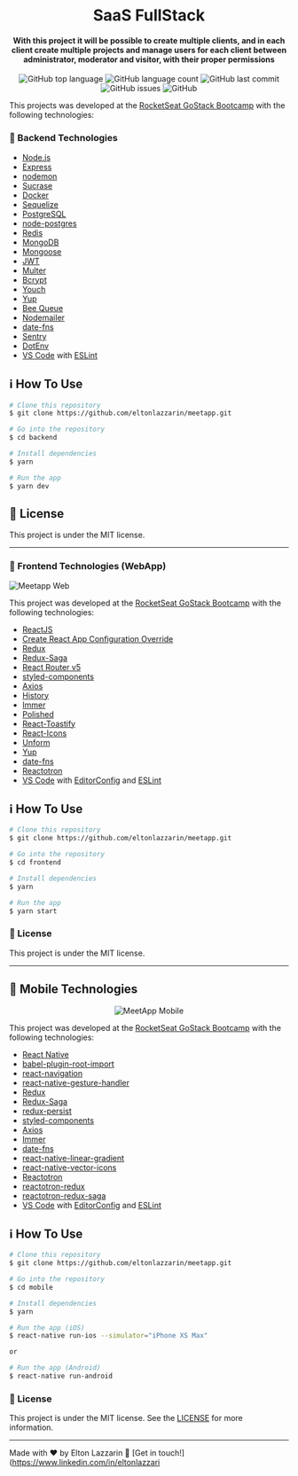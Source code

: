 <h1 align="center">
    <img alt="" src="" />
    <br>
    SaaS FullStack
</h1>

<h4 align="center">
  With this project it will be possible to create multiple clients, and in each client create multiple projects and manage users for each client between administrator, moderator and visitor, with their proper permissions
</h4>
<p align="center">
  <img alt="GitHub top language" src="https://img.shields.io/github/languages/top/eltonlazzarin/saas-fullstack-app">
  
   <img alt="GitHub language count" src="https://img.shields.io/github/languages/count/eltonlazzarin/saas-fullstack-app">

   <img alt="GitHub last commit" src="https://img.shields.io/github/last-commit/eltonlazzarin/saas-fullstack-app">

   <img alt="GitHub issues" src="https://img.shields.io/github/issues/eltonlazzarin/saas-fullstack-app">

   <img alt="GitHub" src="https://img.shields.io/github/license/eltonlazzarin/saas-fullstack-app">

  This projects was developed at the [RocketSeat GoStack Bootcamp](https://rocketseat.com.br/bootcamp) with the following technologies:

  ### :rocket: Backend Technologies

  - [Node.js](https://nodejs.org/)
  - [Express](https://expressjs.com/)
  - [nodemon](https://nodemon.io/)
  - [Sucrase](https://github.com/alangpierce/sucrase)
  - [Docker](https://www.docker.com/docker-community)
  - [Sequelize](http://docs.sequelizejs.com/)
  - [PostgreSQL](https://www.postgresql.org/)
  - [node-postgres](https://www.npmjs.com/package/pg)
  - [Redis](https://redis.io/)
  - [MongoDB](https://www.mongodb.com/)
  - [Mongoose](https://mongoosejs.com/)
  - [JWT](https://jwt.io/)
  - [Multer](https://github.com/expressjs/multer)
  - [Bcrypt](https://www.npmjs.com/package/bcrypt)
  - [Youch](https://www.npmjs.com/package/youch)
  - [Yup](https://www.npmjs.com/package/yup)
  - [Bee Queue](https://www.npmjs.com/package/bcrypt)
  - [Nodemailer](https://nodemailer.com/about/)
  - [date-fns](https://date-fns.org/)
  - [Sentry](https://sentry.io/)
  - [DotEnv](https://www.npmjs.com/package/dotenv)
  - [VS Code](https://code.visualstudio.com/) with [ESLint](https://marketplace.visualstudio.com/items?itemName=dbaeumer.vscode-eslint)

  ## :information_source: How To Use

  ```bash
  # Clone this repository
  $ git clone https://github.com/eltonlazzarin/meetapp.git

  # Go into the repository
  $ cd backend

  # Install dependencies
  $ yarn

  # Run the app
  $ yarn dev
  ```

  ## :memo: License

  This project is under the MIT license.

  ---

  ### :rocket: Frontend Technologies (WebApp)

  <img alt="Meetapp Web" src="https://github.com/eltonlazzarin/meetapp/blob/master/frontend/screenshots/meetapp.gif">

  This project was developed at the [RocketSeat GoStack Bootcamp](https://rocketseat.com.br/bootcamp) with the following technologies:

  - [ReactJS](https://reactjs.org/)
  - [Create React App Configuration Override](https://github.com/sharegate/craco)
  - [Redux](https://redux.js.org/)
  - [Redux-Saga](https://redux-saga.js.org/)
  - [React Router v5](https://github.com/ReactTraining/react-router)
  - [styled-components](https://www.styled-components.com/)
  - [Axios](https://github.com/axios/axios)
  - [History](https://www.npmjs.com/package/history)
  - [Immer](https://github.com/immerjs/immer)
  - [Polished](https://polished.js.org/)
  - [React-Toastify](https://fkhadra.github.io/react-toastify/)
  - [React-Icons](http://react-icons.github.io/react-icons/)
  - [Unform](https://github.com/Rocketseat/unform)
  - [Yup](https://www.npmjs.com/package/yup)
  - [date-fns](https://date-fns.org/)
  - [Reactotron](https://infinite.red/reactotron)
  - [VS Code](https://code.visualstudio.com) with [EditorConfig](https://marketplace.visualstudio.com/items?itemName=EditorConfig.EditorConfig) and [ESLint](https://marketplace.visualstudio.com/items?itemName=dbaeumer.vscode-eslint)

  ## :information_source: How To Use

  ```bash
  # Clone this repository
  $ git clone https://github.com/eltonlazzarin/meetapp.git

  # Go into the repository
  $ cd frontend

  # Install dependencies
  $ yarn

  # Run the app
  $ yarn start
  ```

  ### :memo: License

  This project is under the MIT license.

  ---

  ## :rocket: Mobile Technologies

  <p align="center">
  <img alt="MeetApp Mobile" src="https://github.com/eltonlazzarin/meetapp/blob/master/mobile/screenshots/meetapp.png">
  </p>

  This project was developed at the [RocketSeat GoStack Bootcamp](https://rocketseat.com.br/bootcamp) with the following technologies:

  - [React Native](https://facebook.github.io/react-native/)
  - [babel-plugin-root-import](https://github.com/entwicklerstube/babel-plugin-root-import)
  - [react-navigation](https://reactnavigation.org/)
  - [react-native-gesture-handler](https://github.com/kmagiera/react-native-gesture-handler)
  - [Redux](https://redux.js.org/)
  - [Redux-Saga](https://redux-saga.js.org/)
  - [redux-persist](https://github.com/rt2zz/redux-persist)
  - [styled-components](https://www.styled-components.com/)
  - [Axios](https://github.com/axios/axios)
  - [Immer](https://github.com/immerjs/immer)
  - [date-fns](https://date-fns.org/)
  - [react-native-linear-gradient](https://github.com/react-native-community/react-native-linear-gradient)
  - [react-native-vector-icons](https://github.com/oblador/react-native-vector-icons)
  - [Reactotron](https://infinite.red/reactotron)
  - [reactotron-redux](https://github.com/infinitered/reactotron-redux)
  - [reactotron-redux-saga](https://github.com/infinitered/reactotron-redux-sagan)
  - [VS Code](https://code.visualstudio.com) with [EditorConfig](https://marketplace.visualstudio.com/items?itemName=EditorConfig.EditorConfig) and [ESLint](https://marketplace.visualstudio.com/items?itemName=dbaeumer.vscode-eslint)

  ## :information_source: How To Use

  ```bash
  # Clone this repository
  $ git clone https://github.com/eltonlazzarin/meetapp.git

  # Go into the repository
  $ cd mobile

  # Install dependencies
  $ yarn

  # Run the app (iOS)
  $ react-native run-ios --simulator="iPhone XS Max"

  or

  # Run the app (Android)
  $ react-native run-android
  ```

  ### :memo: License

  This project is under the MIT license. See the [LICENSE](https://github.com/eltonlazzarin/meetapp/blob/master/LICENSE) for more information.

  ---

Made with ♥ by Elton Lazzarin :wave: [Get in touch!](https://www.linkedin.com/in/eltonlazzari
